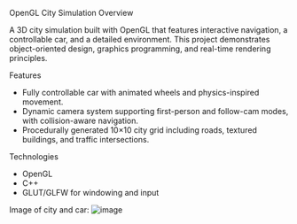 OpenGL City Simulation
Overview


A 3D city simulation built with OpenGL that features interactive navigation, a controllable car, and a detailed environment. This project demonstrates object-oriented design, graphics programming, and real-time rendering principles.

Features
- Fully controllable car with animated wheels and physics-inspired movement.
- Dynamic camera system supporting first-person and follow-cam modes, with collision-aware navigation.
- Procedurally generated 10×10 city grid including roads, textured buildings, and traffic intersections.

Technologies
- OpenGL
- C++
- GLUT/GLFW for windowing and input

Image of city and car: ![image](https://github.com/user-attachments/assets/6df81678-681b-4211-ba07-01e0320938a2)
